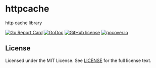 # httpcache

http cache library 

[![Go Report Card](https://goreportcard.com/badge/github.com/wzshiming/httpcache)](https://goreportcard.com/report/github.com/wzshiming/httpcache)
[![GoDoc](https://godoc.org/github.com/wzshiming/httpcache?status.svg)](https://godoc.org/github.com/wzshiming/httpcache)
[![GitHub license](https://img.shields.io/github/license/wzshiming/httpcache.svg)](https://github.com/wzshiming/httpcache/blob/master/LICENSE)
[![gocover.io](https://gocover.io/_badge/github.com/wzshiming/httpcache)](https://gocover.io/github.com/wzshiming/httpcache)

## License

Licensed under the MIT License. See [LICENSE](https://github.com/wzshiming/httpcache/blob/master/LICENSE) for the full license text.
